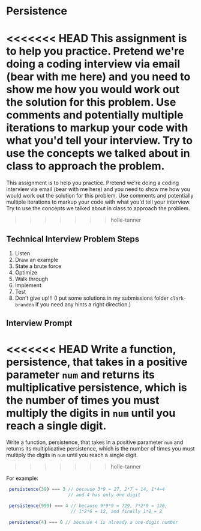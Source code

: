 # Persistence

<<<<<<< HEAD
This assignment is to help you practice. Pretend we're doing a coding interview via email (bear with me here) 
and you need to show me how you would work out the solution for this problem. Use comments and potentially 
multiple iterations to markup your code with what you'd tell your interview. Try to use the concepts we talked 
about in class to approach the problem.
=======
This assignment is to help you practice. Pretend we're doing a coding interview via email (bear with me here) and you need to show me how you would work out the solution for this problem. Use comments and potentially multiple iterations to markup your code with what you'd tell your interview. Try to use the concepts we talked about in class to approach the problem.
>>>>>>> holle-tanner

## Technical Interview Problem Steps

1. Listen
2. Draw an example
3. State a brute force
4. Optimize
5. Walk through
6. Implement
7. Test
8. Don’t give up!!! (I put some solutions in my submissions folder `clark-branden` if you need any hints a right direction.)

## Interview Prompt

<<<<<<< HEAD
Write a function, persistence, that takes in a positive parameter `num` and returns its 
multiplicative persistence, which is the number of times you must multiply the digits 
in `num` until you reach a single digit.
=======
Write a function, persistence, that takes in a positive parameter `num` and returns its multiplicative persistence, which is the number of times you must multiply the digits in `num` until you reach a single digit.
>>>>>>> holle-tanner

For example:

``` javascript
 persistence(39) === 3 // because 3*9 = 27, 2*7 = 14, 1*4=4
                       // and 4 has only one digit

 persistence(999) === 4 // because 9*9*9 = 729, 7*2*9 = 126,
                        // 1*2*6 = 12, and finally 1*2 = 2

 persistence(4) === 0 // because 4 is already a one-digit number
 ```
